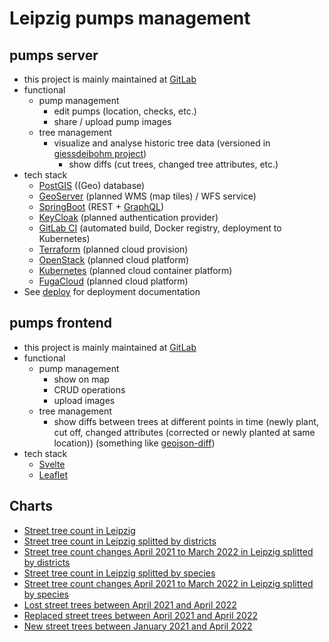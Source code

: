 # Leipzig pumps management

## pumps server

 * this project is mainly maintained at [GitLab](https://gitlab.com/leipzig-pumps/pumps-server)
 * functional
   * pump management
     * edit pumps (location, checks, etc.)
     * share / upload pump images
   * tree management
     * visualize and analyse historic tree data (versioned in [giessdeibohm project](https://github.com/CodeforLeipzig/giessdeibohm))
       * show diffs (cut trees, changed tree attributes, etc.)
 * tech stack
   * [PostGIS](https://postgis.net) ((Geo) database)
   * [GeoServer](http://geoserver.org) (planned WMS (map tiles) / WFS service)
   * [SpringBoot](https://spring.io/projects/spring-boot) (REST + [GraphQL](https://netflix.github.io/dgs/))
   * [KeyCloak](https://www.keycloak.org) (planned authentication provider)
   * [GitLab CI](https://docs.gitlab.com/ee/ci/) (automated build, Docker registry, deployment to Kubernetes)
   * [Terraform](https://www.terraform.io) (planned cloud provision)
   * [OpenStack](https://www.openstack.org) (planned cloud platform)
   * [Kubernetes](https://kubernetes.io/) (planned cloud container platform)
   * [FugaCloud](https://fuga.cloud) (planned cloud platform)
 * See [deploy](https://gitlab.com/leipzig-pumps/deploy) for deployment documentation

## pumps frontend

 * this project is mainly maintained at [GitLab](https://gitlab.com/leipzig-pumps/reactive-pump)
 * functional
   * pump management
     * show on map
     * CRUD operations
     * upload images
   * tree management
     * show diffs between trees at different points in time (newly plant, cut off, changed attributes (corrected or newly planted at same location)) (something like [geojson-diff](https://github.com/benbalter/geojson-diff))
 * tech stack
   * [Svelte](https://svelte.dev)
   * [Leaflet](https://leafletjs.com)

## Charts
 * [Street tree count in Leipzig](https://datawrapper.dwcdn.net/IPrHb/7/)
 * [Street tree count in Leipzig splitted by districts](https://datawrapper.dwcdn.net/ifuls/2/)
 * [Street tree count changes April 2021 to March 2022 in Leipzig splitted by districts](https://datawrapper.dwcdn.net/uuNlj/1/)
 * [Street tree count in Leipzig splitted by species](https://datawrapper.dwcdn.net/fXwZM/1/)
 * [Street tree count changes April 2021 to March 2022 in Leipzig splitted by species](https://datawrapper.dwcdn.net/yUBUD/1/)
 * [Lost street trees between April 2021 and April 2022](https://sannsie.carto.com/builder/ea1519a7-a58d-46a1-bd3a-286218c357d8/embed)
 * [Replaced street trees between April 2021 and April 2022](https://sannsie.carto.com/builder/2ad5f54c-30b1-455b-84c7-9a51302523ea/embed)
 * [New street trees between January 2021 and April 2022](https://sannsie.carto.com/builder/5c4efdcf-0fd6-49f9-b8cb-511399eb3c5e/embed)